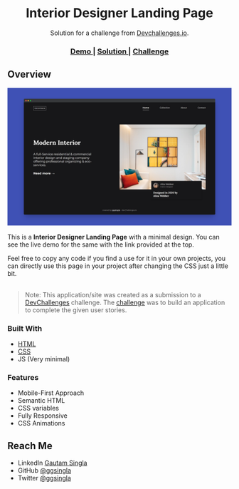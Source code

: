 <h1 align="center">Interior Designer Landing Page</h1>

<div align="center">
   Solution for a challenge from  <a href="http://devchallenges.io" target="_blank">Devchallenges.io</a>.
</div>

<div align="center">
  <h3>
    <a href="https://devchallenge-3.onrender.com/">
      Demo
    </a>
    <span> | </span>
    <a href="https://github.com/ggsingla/devChallenges.io/tree/Challenge-3">
      Solution
    </a>
    <span> | </span>
    <a href="https://devchallenges.io/challenges/Jymh2b2FyebRTUljkNcb">
      Challenge
    </a>
  </h3>
</div>

## Overview

![screenshot](./assets/Preview.png)

This is a **Interior Designer Landing Page** with a minimal design. You can see the live demo for the same with the link provided at the top.

Feel free to copy any code if you find a use for it in your own projects, you can directly use this page in your project after changing the CSS just a little bit.
<br><br>

> Note: This application/site was created as a submission to a [DevChallenges](https://devchallenges.io/challenges) challenge. The [challenge](https://devchallenges.io/challenges) was to build an application to complete the given user stories.

### Built With

- [HTML](https://developer.mozilla.org/en-US/docs/Web/HTML)
- [CSS](https://developer.mozilla.org/en-US/docs/Web/CSS)
- JS (Very minimal)

### Features

- Mobile-First Approach
- Semantic HTML
- CSS variables
- Fully Responsive
- CSS Animations

## Reach Me

- LinkedIn [Gautam Singla](https://www.linkedin.com/in/gautam-singla-12a634211/)
- GitHub [@ggsingla](https://github.com/ggsingla)
- Twitter [@ggsingla](https://twitter.com/ggsingla)
